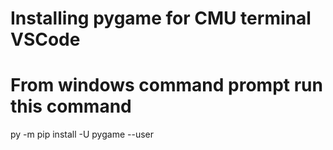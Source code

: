 # Installing pygame for CMU terminal VSCode

# From windows command prompt run this command

py -m pip install -U pygame --user